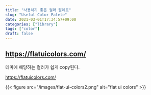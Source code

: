 ```yaml
---
title: "사용하기 좋은 컬러 팔레트"
slug: "Useful Color Palete"
date: 2021-03-01T17:34:57+09:00
categories: ["library"]
tags: ["color"]
draft: false
---
```


## https://flatuicolors.com/ 

테마에 해당하는 컬러가 쉽게 copy된다. 

https://flatuicolors.com/

{{< figure src="/images/flat-ui-colors2.png" alt="flat ui colors" >}}
